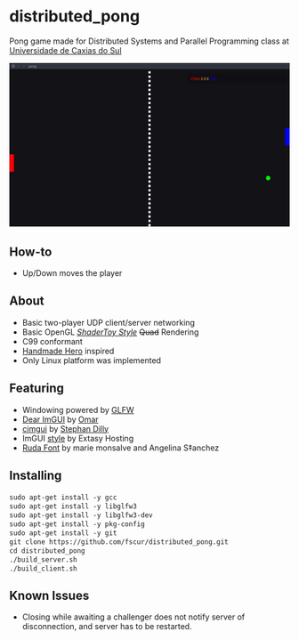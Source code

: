 # distributed_pong 

Pong game made for Distributed Systems and Parallel Programming class at [Universidade de Caxias do Sul](www.ucs.br)

![alt](pong.png)

## How-to

* Up/Down moves the player

## About

* Basic two-player UDP client/server networking
* Basic OpenGL *[ShaderToy Style](http://shadertoy.com)* ~~Quad~~ Rendering
* C99 conformant
* [Handmade Hero](https://handmadehero.org) inspired
* Only Linux platform was implemented

## Featuring

* Windowing powered by [GLFW](https://github.com/glfw)
* [Dear ImGUI](https://github.com/ocornut/imgui) by [Omar](https://github.com/ocornut)
* [cimgui](https://github.com/Extrawurst/cimgui) by [Stephan Dilly](https://github.com/Extrawurst)
* ImGUI [style](https://www.unknowncheats.me/forum/direct3d/189635-imgui-style-settings.html) by Extasy Hosting
* [Ruda Font](https://fonts.google.com/specimen/Ruda) by marie monsalve and Angelina S‡anchez

## Installing

```
sudo apt-get install -y gcc
sudo apt-get install -y libglfw3
sudo apt-get install -y libglfw3-dev
sudo apt-get install -y pkg-config
sudo apt-get install -y git
git clone https://github.com/fscur/distributed_pong.git
cd distributed_pong
./build_server.sh
./build_client.sh
```

## Known Issues

* Closing while awaiting a challenger does not notify server of disconnection, and server has to be restarted.